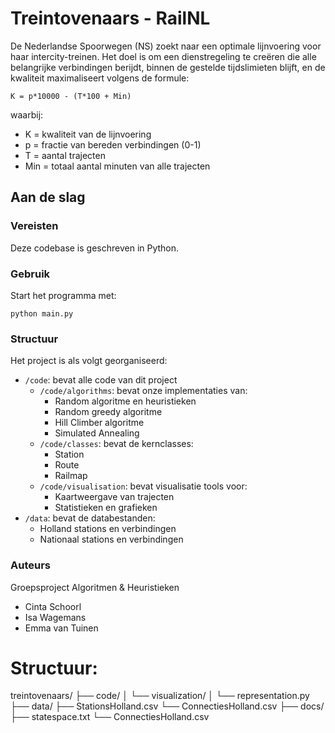 # Treintovenaars - RailNL

De Nederlandse Spoorwegen (NS) zoekt naar een optimale lijnvoering voor haar intercity-treinen. Het doel is om een dienstregeling te creëren die alle belangrijke verbindingen berijdt, binnen de gestelde tijdslimieten blijft, en de kwaliteit maximaliseert volgens de formule:

    K = p*10000 - (T*100 + Min)

waarbij:
- K = kwaliteit van de lijnvoering
- p = fractie van bereden verbindingen (0-1)
- T = aantal trajecten
- Min = totaal aantal minuten van alle trajecten

## Aan de slag
### Vereisten
Deze codebase is geschreven in Python. 

### Gebruik
Start het programma met:

    python main.py

### Structuur
Het project is als volgt georganiseerd:

- `/code`: bevat alle code van dit project
  - `/code/algorithms`: bevat onze implementaties van:
    - Random algoritme en heuristieken
    - Random greedy algoritme
    - Hill Climber algoritme
    - Simulated Annealing
  - `/code/classes`: bevat de kernclasses:
    - Station
    - Route
    - Railmap
  - `/code/visualisation`: bevat visualisatie tools voor:
    - Kaartweergave van trajecten
    - Statistieken en grafieken
- `/data`: bevat de databestanden:
  - Holland stations en verbindingen
  - Nationaal stations en verbindingen

### Auteurs
Groepsproject Algoritmen &amp; Heuristieken
- Cinta Schoorl
- Isa Wagemans
- Emma van Tuinen

# Structuur:
treintovenaars/
├── code/
│   └── visualization/
│       └── representation.py
├── data/
    ├── StationsHolland.csv
    └── ConnectiesHolland.csv
├── docs/
    ├── statespace.txt
    └── ConnectiesHolland.csv


